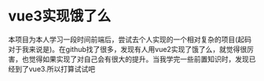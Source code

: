 # vue3实现饿了么
本项目为本人学习一段时间前端后，尝试去个人实现的一个相对复杂的项目(起码对于我来说是)。在github找了很多，发现有人用vue2实现了饿了么，就觉得很厉害，也觉得如果实现了对自己会有很大的提升。当我学完一些前置知识时，发现已经到了vue3.所以打算试试吧